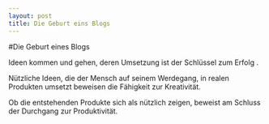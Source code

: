 ```yaml
---
layout: post
title: Die Geburt eins Blogs
---
```


#Die Geburt eines Blogs

Ideen kommen und gehen, deren Umsetzung ist der Schlüssel zum Erfolg . 

Nützliche Ideen, die der Mensch auf seinem Werdegang, in realen Produkten umsetzt beweisen die Fähigkeit zur Kreativität.

Ob die entstehenden Produkte sich als nützlich zeigen, beweist am Schluss der Durchgang zur Produktivität.


